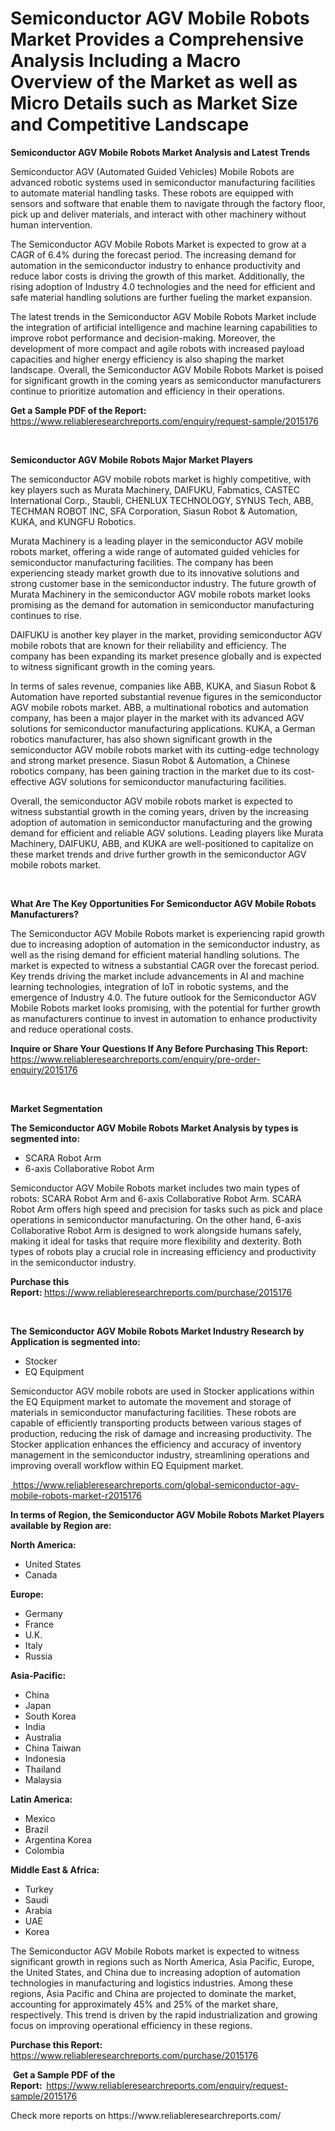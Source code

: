 <p><h1>Semiconductor AGV Mobile Robots Market Provides a Comprehensive Analysis Including a Macro Overview of the Market as well as Micro Details such as Market Size and Competitive Landscape</h1></p><p><strong>Semiconductor AGV Mobile Robots Market Analysis and Latest Trends</strong></p>
<p><p>Semiconductor AGV (Automated Guided Vehicles) Mobile Robots are advanced robotic systems used in semiconductor manufacturing facilities to automate material handling tasks. These robots are equipped with sensors and software that enable them to navigate through the factory floor, pick up and deliver materials, and interact with other machinery without human intervention.</p><p>The Semiconductor AGV Mobile Robots Market is expected to grow at a CAGR of 6.4% during the forecast period. The increasing demand for automation in the semiconductor industry to enhance productivity and reduce labor costs is driving the growth of this market. Additionally, the rising adoption of Industry 4.0 technologies and the need for efficient and safe material handling solutions are further fueling the market expansion.</p><p>The latest trends in the Semiconductor AGV Mobile Robots Market include the integration of artificial intelligence and machine learning capabilities to improve robot performance and decision-making. Moreover, the development of more compact and agile robots with increased payload capacities and higher energy efficiency is also shaping the market landscape. Overall, the Semiconductor AGV Mobile Robots Market is poised for significant growth in the coming years as semiconductor manufacturers continue to prioritize automation and efficiency in their operations.</p></p>
<p><strong>Get a Sample PDF of the Report:&nbsp;</strong> <a href="https://www.reliableresearchreports.com/enquiry/request-sample/2015176">https://www.reliableresearchreports.com/enquiry/request-sample/2015176</a></p>
<p>&nbsp;</p>
<p><strong>Semiconductor AGV Mobile Robots Major Market Players</strong></p>
<p><p>The semiconductor AGV mobile robots market is highly competitive, with key players such as Murata Machinery, DAIFUKU, Fabmatics, CASTEC International Corp., Staubli, CHENLUX TECHNOLOGY, SYNUS Tech, ABB, TECHMAN ROBOT INC, SFA Corporation, Siasun Robot & Automation, KUKA, and KUNGFU Robotics.</p><p>Murata Machinery is a leading player in the semiconductor AGV mobile robots market, offering a wide range of automated guided vehicles for semiconductor manufacturing facilities. The company has been experiencing steady market growth due to its innovative solutions and strong customer base in the semiconductor industry. The future growth of Murata Machinery in the semiconductor AGV mobile robots market looks promising as the demand for automation in semiconductor manufacturing continues to rise.</p><p>DAIFUKU is another key player in the market, providing semiconductor AGV mobile robots that are known for their reliability and efficiency. The company has been expanding its market presence globally and is expected to witness significant growth in the coming years.</p><p>In terms of sales revenue, companies like ABB, KUKA, and Siasun Robot & Automation have reported substantial revenue figures in the semiconductor AGV mobile robots market. ABB, a multinational robotics and automation company, has been a major player in the market with its advanced AGV solutions for semiconductor manufacturing applications. KUKA, a German robotics manufacturer, has also shown significant growth in the semiconductor AGV mobile robots market with its cutting-edge technology and strong market presence. Siasun Robot & Automation, a Chinese robotics company, has been gaining traction in the market due to its cost-effective AGV solutions for semiconductor manufacturing facilities.</p><p>Overall, the semiconductor AGV mobile robots market is expected to witness substantial growth in the coming years, driven by the increasing adoption of automation in semiconductor manufacturing and the growing demand for efficient and reliable AGV solutions. Leading players like Murata Machinery, DAIFUKU, ABB, and KUKA are well-positioned to capitalize on these market trends and drive further growth in the semiconductor AGV mobile robots market.</p></p>
<p>&nbsp;</p>
<p><strong>What Are The Key Opportunities For Semiconductor AGV Mobile Robots Manufacturers?</strong></p>
<p><p>The Semiconductor AGV Mobile Robots market is experiencing rapid growth due to increasing adoption of automation in the semiconductor industry, as well as the rising demand for efficient material handling solutions. The market is expected to witness a substantial CAGR over the forecast period. Key trends driving the market include advancements in AI and machine learning technologies, integration of IoT in robotic systems, and the emergence of Industry 4.0. The future outlook for the Semiconductor AGV Mobile Robots market looks promising, with the potential for further growth as manufacturers continue to invest in automation to enhance productivity and reduce operational costs.</p></p>
<p><strong>Inquire or Share Your Questions If Any Before Purchasing This Report:</strong> <a href="https://www.reliableresearchreports.com/enquiry/pre-order-enquiry/2015176">https://www.reliableresearchreports.com/enquiry/pre-order-enquiry/2015176</a></p>
<p>&nbsp;</p>
<p><strong>Market Segmentation</strong></p>
<p><strong>The Semiconductor AGV Mobile Robots Market Analysis by types is segmented into:</strong></p>
<p><ul><li>SCARA Robot Arm</li><li>6-axis Collaborative Robot Arm</li></ul></p>
<p><p>Semiconductor AGV Mobile Robots market includes two main types of robots: SCARA Robot Arm and 6-axis Collaborative Robot Arm. SCARA Robot Arm offers high speed and precision for tasks such as pick and place operations in semiconductor manufacturing. On the other hand, 6-axis Collaborative Robot Arm is designed to work alongside humans safely, making it ideal for tasks that require more flexibility and dexterity. Both types of robots play a crucial role in increasing efficiency and productivity in the semiconductor industry.</p></p>
<p><strong>Purchase this Report:&nbsp;</strong><a href="https://www.reliableresearchreports.com/purchase/2015176">https://www.reliableresearchreports.com/purchase/2015176</a></p>
<p>&nbsp;</p>
<p><strong>The Semiconductor AGV Mobile Robots Market Industry Research by Application is segmented into:</strong></p>
<p><ul><li>Stocker</li><li>EQ Equipment</li></ul></p>
<p><p>Semiconductor AGV mobile robots are used in Stocker applications within the EQ Equipment market to automate the movement and storage of materials in semiconductor manufacturing facilities. These robots are capable of efficiently transporting products between various stages of production, reducing the risk of damage and increasing productivity. The Stocker application enhances the efficiency and accuracy of inventory management in the semiconductor industry, streamlining operations and improving overall workflow within EQ Equipment market.</p></p>
<p><a href="https://www.reliableresearchreports.com/global-semiconductor-agv-mobile-robots-market-r2015176">&nbsp;https://www.reliableresearchreports.com/global-semiconductor-agv-mobile-robots-market-r2015176</a></p>
<p><strong>In terms of Region, the Semiconductor AGV Mobile Robots Market Players available by Region are:</strong></p>
<p>
    <p> <strong> North America: </strong>
        <ul>
            <li>United States</li>
            <li>Canada</li>
        </ul>
        </p> 
    <p> <strong> Europe: </strong>
        <ul>
            <li>Germany</li>
            <li>France</li>
            <li>U.K.</li>
            <li>Italy</li>
            <li>Russia</li>
        </ul>
        </p> 
    <p> <strong> Asia-Pacific: </strong>
        <ul>
            <li>China</li>
            <li>Japan</li>
            <li>South Korea</li>
            <li>India</li>
            <li>Australia</li>
            <li>China Taiwan</li>
            <li>Indonesia</li>
            <li>Thailand</li>
            <li>Malaysia</li>
        </ul>
        </p> 
    <p> <strong> Latin America: </strong>
        <ul>
            <li>Mexico</li>
            <li>Brazil</li>
            <li>Argentina Korea</li>
            <li>Colombia</li>
        </ul>
        </p> 
    <p> <strong> Middle East & Africa: </strong>
        <ul>
            <li>Turkey</li>
            <li>Saudi</li>
            <li>Arabia</li>
            <li>UAE</li>
            <li>Korea</li>
        </ul>
    </p>
    </p>
<p><p>The Semiconductor AGV Mobile Robots market is expected to witness significant growth in regions such as North America, Asia Pacific, Europe, the United States, and China due to increasing adoption of automation technologies in manufacturing and logistics industries. Among these regions, Asia Pacific and China are projected to dominate the market, accounting for approximately 45% and 25% of the market share, respectively. This trend is driven by the rapid industrialization and growing focus on improving operational efficiency in these regions.</p></p>
<p><strong>Purchase this Report: </strong><a href="https://www.reliableresearchreports.com/purchase/2015176">https://www.reliableresearchreports.com/purchase/2015176</a></p>
<p>&nbsp;<strong>Get a Sample PDF of the Report:&nbsp;&nbsp;</strong><a href="https://www.reliableresearchreports.com/enquiry/request-sample/2015176">https://www.reliableresearchreports.com/enquiry/request-sample/2015176</a></p>
<p><strong></strong></p>
<p>Check more reports on https://www.reliableresearchreports.com/</p>